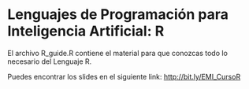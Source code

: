 # Lenguajes de Programación para Inteligencia Artificial: R

El archivo R_guide.R contiene el material para que conozcas todo lo necesario del Lenguaje R.

Puedes encontrar los slides en el siguiente link: http://bit.ly/EMI_CursoR

